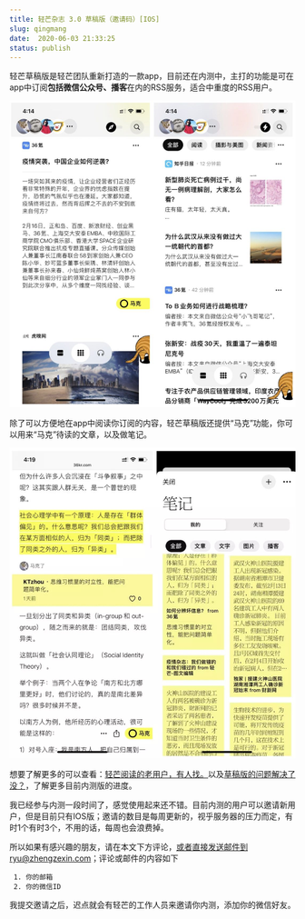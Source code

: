 ```yaml
---
title: 轻芒杂志 3.0 草稿版（邀请码）[IOS]
slug: qingmang
date:  2020-06-03 21:33:25
status: publish
---
```


轻芒草稿版是轻芒团队重新打造的一款app，目前还在内测中，主打的功能是可在app中订阅**包括微信公众号、播客**在内的RSS服务，适合中重度的RSS用户。

![](./assets/qingmang_01.jpg)

除了可以方便地在app中阅读你订阅的内容，轻芒草稿版还提供“马克”功能，你可以用来“马克”待读的文章，以及做笔记。

![](./assets/qingmang_02.jpg)

想要了解更多的可以查看：[轻芒阅读的老用户，有人找。](https://zhuanlan.zhihu.com/p/107619052)以及[草稿版的问题解决了没？](https://qingmang.me/articles/-4171373491815877649/?fulltext=1)，了解更多目前内测版的进度。

我已经参与内测一段时间了，感觉使用起来还不错。目前内测的用户可以邀请新用户，但是目前只有IOS版；邀请的数目是每周更新的，视乎服务器的压力而定，有时1个有时3个，不用的话，每周也会浪费掉。

所以如果有感兴趣的朋友，请在本文下方评论，或者直接发送邮件到ryu@zhengzexin.com；评论或邮件的内容如下

```
 1. 你的邮箱
 2. 你的微信ID
```

我提交邀请之后，迟点就会有轻芒的工作人员来邀请你内测，添加你的微信好友。